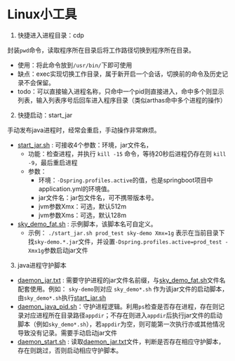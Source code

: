 # Linux小工具
1. 快捷进入进程目录：cdp

封装`pwd`命令，读取程序所在目录后将工作路径切换到程序所在目录。
- 使用：将此命令放到`/usr/bin/`下即可使用
- 缺点：exec实现切换工作目录，属于新开启一个会话，切换前的命令及历史记录不会保留。
- todo：可以直接输入进程名称，只命中一个pid则直接进入，命中多个则显示列表，输入列表序号后回车进入程序目录（类似arthas命中多个进程的操作）

2. 快捷启动：start_jar

手动发布java进程时，经常会重启，手动操作非常麻烦。
- [start_jar.sh](start_jar%2Fstart_jar.sh) : 可接收4个参数：环境，jar文件名，
  - 功能：检查进程，并执行 `kill -15` 命令，等待20秒后进程仍存在则 `kill -9`，最后重启进程
  - 参数：
    - 环境：`-Dspring.profiles.active`的值，也是springboot项目中application.yml的环境值。
    - jar文件名：jar包文件名，可不携带版本号。
    - jvm参数Xmx：可选，默认512m
    - jvm参数Xms：可选，默认128m
- [sky_demo_fat.sh](start_jar%2Fsky_demo_fat.sh) : 示例脚本，该脚本名可自定义。
  - 示例： `./start_jar.sh prod_test sky-demo Xmx=1g` 表示在当前目录下找`sky-demo.*.jar`文件，并设置`-Dspring.profiles.active=prod_test -Xmx1g`参数启动jar文件

3. java进程守护脚本
- [daemon_jar.txt](daemon_java_pid%2Fdaemon_jar.txt) : 需要守护进程的jar文件名前缀，与[sky_demo_fat.sh](start_jar%2Fsky_demo_fat.sh)文件名配套使用。例如： `sky-demo`则对应 `sky_demo*.sh` 作为该jar文件的启动脚本，由`sky_demo*.sh`执行[start_jar.sh](start_jar%2Fstart_jar.sh)
- [daemon_java_pid.sh](daemon_java_pid%2Fdaemon_java_pid.sh)：守护进程逻辑。利用`ps`检查是否存在进程，存在则记录对应进程所在目录路径`appdir`；不存在则进入`appdir`后执行jar文件的启动脚本（例如`sky_demo*.sh`），若`appdir`为空，则可能第一次执行亦或其他情况导致没有记录。需要手动启动jar文件
- [daemon_start.sh](daemon_java_pid%2Fdaemon_start.sh) : 读取[daemon_jar.txt](daemon_java_pid%2Fdaemon_jar.txt)文件，判断是否存在相应守护脚本，存在则跳过，否则启动相应守护脚本。